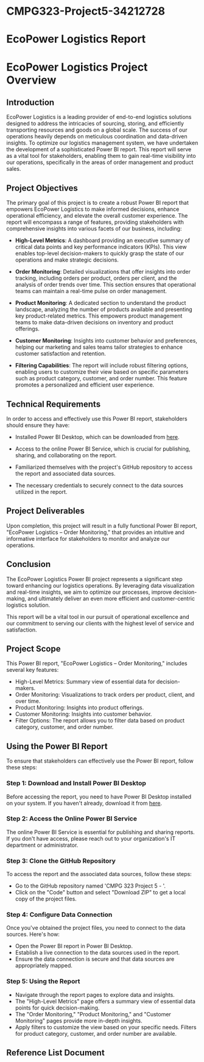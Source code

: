 # CMPG323-Project5-34212728

# EcoPower Logistics Report 

# EcoPower Logistics Project Overview

## Introduction

EcoPower Logistics is a leading provider of end-to-end logistics solutions designed to address the intricacies of sourcing, storing, and efficiently transporting resources and goods on a global scale. The success of our operations heavily depends on meticulous coordination and data-driven insights. To optimize our logistics management system, we have undertaken the development of a sophisticated Power BI report. This report will serve as a vital tool for stakeholders, enabling them to gain real-time visibility into our operations, specifically in the areas of order management and product sales.

## Project Objectives

The primary goal of this project is to create a robust Power BI report that empowers EcoPower Logistics to make informed decisions, enhance operational efficiency, and elevate the overall customer experience. The report will encompass a range of features, providing stakeholders with comprehensive insights into various facets of our business, including:

- **High-Level Metrics**: A dashboard providing an executive summary of critical data points and key performance indicators (KPIs). This view enables top-level decision-makers to quickly grasp the state of our operations and make strategic decisions.

- **Order Monitoring**: Detailed visualizations that offer insights into order tracking, including orders per product, orders per client, and the analysis of order trends over time. This section ensures that operational teams can maintain a real-time pulse on order management.

- **Product Monitoring**: A dedicated section to understand the product landscape, analyzing the number of products available and presenting key product-related metrics. This empowers product management teams to make data-driven decisions on inventory and product offerings.

- **Customer Monitoring**: Insights into customer behavior and preferences, helping our marketing and sales teams tailor strategies to enhance customer satisfaction and retention.

- **Filtering Capabilities**: The report will include robust filtering options, enabling users to customize their view based on specific parameters such as product category, customer, and order number. This feature promotes a personalized and efficient user experience.

## Technical Requirements

In order to access and effectively use this Power BI report, stakeholders should ensure they have:

- Installed Power BI Desktop, which can be downloaded from [here](https://powerbi.microsoft.com/en-us/get-started/).

- Access to the online Power BI Service, which is crucial for publishing, sharing, and collaborating on the report.

- Familiarized themselves with the project's GitHub repository to access the report and associated data sources.

- The necessary credentials to securely connect to the data sources utilized in the report.

## Project Deliverables

Upon completion, this project will result in a fully functional Power BI report, "EcoPower Logistics – Order Monitoring," that provides an intuitive and informative interface for stakeholders to monitor and analyze our operations.

## Conclusion

The EcoPower Logistics Power BI project represents a significant step toward enhancing our logistics operations. By leveraging data visualization and real-time insights, we aim to optimize our processes, improve decision-making, and ultimately deliver an even more efficient and customer-centric logistics solution.

This report will be a vital tool in our pursuit of operational excellence and our commitment to serving our clients with the highest level of service and satisfaction.

## Project Scope

This Power BI report, "EcoPower Logistics – Order Monitoring," includes several key features:

- High-Level Metrics: Summary view of essential data for decision-makers.
- Order Monitoring: Visualizations to track orders per product, client, and over time.
- Product Monitoring: Insights into product offerings.
- Customer Monitoring: Insights into customer behavior.
- Filter Options: The report allows you to filter data based on product category, customer, and order number.

## Using the Power BI Report

To ensure that stakeholders can effectively use the Power BI report, follow these steps:

### Step 1: Download and Install Power BI Desktop

Before accessing the report, you need to have Power BI Desktop installed on your system. If you haven't already, download it from [here](https://powerbi.microsoft.com/en-us/get-started/).

### Step 2: Access the Online Power BI Service

The online Power BI Service is essential for publishing and sharing reports. If you don't have access, please reach out to your organization's IT department or administrator.

### Step 3: Clone the GitHub Repository

To access the report and the associated data sources, follow these steps:

- Go to the GitHub repository named 'CMPG 323 Project 5 - <your student number>'.
- Click on the "Code" button and select "Download ZIP" to get a local copy of the project files.

### Step 4: Configure Data Connection

Once you've obtained the project files, you need to connect to the data sources. Here's how:

- Open the Power BI report in Power BI Desktop.
- Establish a live connection to the data sources used in the report.
- Ensure the data connection is secure and that data sources are appropriately mapped.

### Step 5: Using the Report

- Navigate through the report pages to explore data and insights.
- The "High-Level Metrics" page offers a summary view of essential data points for quick decision-making.
- The "Order Monitoring," "Product Monitoring," and "Customer Monitoring" pages provide more in-depth insights.
- Apply filters to customize the view based on your specific needs. Filters for product category, customer, and order number are available.

## Reference List Document
